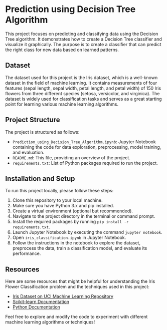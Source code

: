 
# Prediction using Decision Tree Algorithm

This project focuses on predicting and classifying data using the Decision Tree algorithm. It demonstrates how to create a Decision Tree classifier and visualize it graphically. The purpose is to create a classifier that can predict the right class for new data based on learned patterns.

## Dataset

The dataset used for this project is the Iris dataset, which is a well-known dataset in the field of machine learning. It contains measurements of four features (sepal length, sepal width, petal length, and petal width) of 150 Iris flowers from three different species (setosa, versicolor, and virginica). The dataset is widely used for classification tasks and serves as a great starting point for learning various machine learning algorithms.

## Project Structure

The project is structured as follows:

- `Prediction_using_Decision_Tree_Algorithm.ipynb`: Jupyter Notebook containing the code for data exploration, preprocessing, model training, and evaluation.
- `README.md`: This file, providing an overview of the project.
- `requirements.txt`: List of Python packages required to run the project.

## Installation and Setup

To run this project locally, please follow these steps:

1. Clone this repository to your local machine.
2. Make sure you have Python 3.x and pip installed.
3. Create a virtual environment (optional but recommended).
4. Navigate to the project directory in the terminal or command prompt.
5. Install the required packages by running `pip install -r requirements.txt`.
6. Launch Jupyter Notebook by executing the command `jupyter notebook`.
7. Open `iris_classification.ipynb` in Jupyter Notebook.
8. Follow the instructions in the notebook to explore the dataset, preprocess the data, train a classification model, and evaluate its performance.

## Resources

Here are some resources that might be helpful for understanding the Iris Flower Classification problem and the techniques used in this project:

- [Iris Dataset on UCI Machine Learning Repository](https://archive.ics.uci.edu/ml/datasets/iris)
- [Scikit-learn Documentation](https://scikit-learn.org/stable/documentation.html)
- [Python Documentation](https://docs.python.org/)

Feel free to explore and modify the code to experiment with different machine learning algorithms or techniques!


